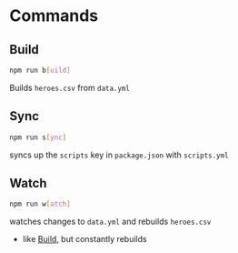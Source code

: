 # Commands
## Build
```sh
npm run b[uild]
```
Builds `heroes.csv` from `data.yml`
## Sync
```sh
npm run s[ync]
```
syncs up the `scripts` key in `package.json` with `scripts.yml`
## Watch
```sh
npm run w[atch]
```
watches changes to `data.yml` and rebuilds `heroes.csv`
- like [Build](#build), but constantly rebuilds
